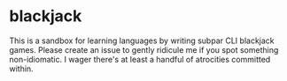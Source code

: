 # blackjack

This is a sandbox for learning languages by writing subpar CLI blackjack games.
Please create an issue to gently ridicule me if you spot something non-idiomatic.
I wager there's at least a handful of atrocities committed within.
